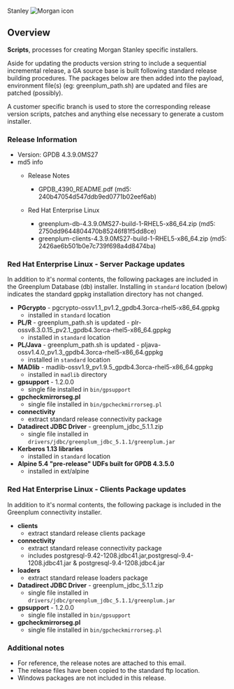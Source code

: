 Stanley ![Morgan icon](http://dist.dh.greenplum.com/dist/GPDB/images/customers/morgan-stanley-logo.gif)

## Overview

**Scripts**, processes for creating Morgan Stanley specific installers.

Aside for updating the products version string to include a sequential incremental release, a GA source base is built following standard release building procedures.  The packages below are then added into the payload, environment file(s) (eg: greenplum_path.sh) are updated and files are patched (possibly).

A customer specific branch is used to store the corresponding release version scripts, patches and anything else necessary to generate a custom installer.

### Release Information
* Version: GPDB 4.3.9.0MS27
* md5 info
	* Release Notes
		* GPDB_4390_README.pdf (md5: 240b47054d547ddb9ed0771b02eef6ab)

	* Red Hat Enterprise Linux
		* greenplum-db-4.3.9.0MS27-build-1-RHEL5-x86_64.zip (md5: 2750dd9644804470b85246f81f5dd8ce)
		* greenplum-clients-4.3.9.0MS27-build-1-RHEL5-x86_64.zip (md5: 2426ae6b501b0e7c739f698a4d8474ba)

### Red Hat Enterprise Linux - Server Package updates
In addition to it's normal contents, the following packages are included in the Greenplum Database (db) installer.  Installing in `standard` location (below) indicates the standard gppkg installation directory has not changed.

* **PGcrypto** - pgcrypto-ossv1.1_pv1.2_gpdb4.3orca-rhel5-x86_64.gppkg
	* installed in `standard` location
* **PL/R** - greenplum_path.sh is updated - plr-ossv8.3.0.15_pv2.1_gpdb4.3orca-rhel5-x86_64.gppkg
	* installed in `standard` location
* **PL/Java** - greenplum_path.sh is updated - pljava-ossv1.4.0_pv1.3_gpdb4.3orca-rhel5-x86_64.gppkg
	* installed in `standard` location
* **MADlib** - madlib-ossv1.9_pv1.9.5_gpdb4.3orca-rhel5-x86_64.gppkg
	* installed in `madlib` directory
* **gpsupport** - 1.2.0.0
	* single file installed in `bin/gpsupport`
* **gpcheckmirrorseg.pl**
	* single file installed in `bin/gpcheckmirrorseg.pl`
* **connectivity**
	* extract standard release connectivity package
* **Datadirect JDBC Driver** - greenplum_jdbc_5.1.1.zip
	* single file installed in `drivers/jdbc/greenplum_jdbc_5.1.1/greenplum.jar`
* **Kerberos 1.13 libraries**
	* installed in `standard` location
* **Alpine 5.4 "pre-release" UDFs built for GPDB 4.3.5.0**
	* installed in ext/alpine

### Red Hat Enterprise Linux - Clients Package updates
In addition to it's normal contents, the following package is included in the Greenplum connectivity installer.

* **clients**
	* extract standard release clients package
* **connectivity**
	* extract standard release connectivity package
	* includes postgresql-9.42-1208.jdbc41.jar,postgresql-9.4-1208.jdbc41.jar & postgresql-9.4-1208.jdbc4.jar
* **loaders**
	* extract standard release loaders package
* **Datadirect JDBC Driver** - greenplum_jdbc_5.1.1.zip
	* single file installed in `drivers/jdbc/greenplum_jdbc_5.1.1/greenplum.jar`
* **gpsupport** - 1.2.0.0
	* single file installed in `bin/gpsupport`
* **gpcheckmirrorseg.pl**
	* single file installed in `bin/gpcheckmirrorseg.pl`

### Additional notes
* For reference, the release notes are attached to this email.
* The release files have been copied to the standard ftp location.
* Windows packages are not included in this release.
